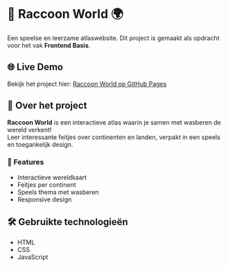 # 🦝 Raccoon World 🌍
Een speelse en leerzame atlaswebsite.
Dit project is gemaakt als opdracht voor het vak **Frontend Basis**.

## 🌐 Live Demo  
Bekijk het project hier: [Raccoon World op GitHub Pages](https://thomaspoleyn.github.io/raccoon-world/)

## 📖 Over het project  
**Raccoon World** is een interactieve atlas waarin je samen met wasberen de wereld verkent!  
Leer interessante feitjes over continenten en landen, verpakt in een speels en toegankelijk design.

### 🎯 Features  
- Interactieve wereldkaart  
- Feitjes per continent  
- Speels thema met wasberen  
- Responsive design  

## 🛠️ Gebruikte technologieën  
- HTML  
- CSS  
- JavaScript  
